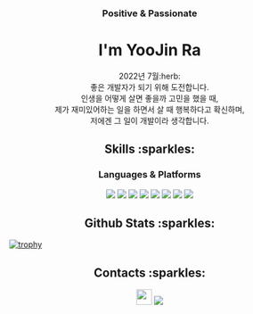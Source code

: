 <h3 align=center>Positive & Passionate</h3>
<h1 align=center>I'm YooJin Ra</h1>

<p align=center>
  2022년 7월:herb:<br />
  좋은 개발자가 되기 위해 도전합니다.<br />
  인생을 어떻게 살면 좋을까 고민을 했을 때,<br />
  제가 재미있어하는 일을 하면서 살 때 행복하다고 확신하며,<br />
  저에겐 그 일이 개발이라 생각합니다.<br />
 </p>

<h2 align=center>Skills :sparkles:</h2>
<h3 align=center>Languages & Platforms</h3>
<p align=center>
  <img src="https://img.shields.io/badge/React-61DAFB?style=for-the-badge&logo=React&logoColor=black">
  <img src="https://img.shields.io/badge/Create React App-09D3AC?style=for-the-badge&logo=Create React App&logoColor=black">
  <img src="https://img.shields.io/badge/JavaScript-F7DF1E?style=for-the-badge&logo=JavaScript&logoColor=black">
  <img src="https://img.shields.io/badge/HTML5-E34F26?style=for-the-badge&logo=HTML5&logoColor=white">
  <img src="https://img.shields.io/badge/CSS3-1572B6?style=for-the-badge&logo=CSS3&logoColor=white">
  <img src="https://img.shields.io/badge/Bootstrap-7952B3?style=for-the-badge&logo=Bootstrap&logoColor=white">
  <img src="https://img.shields.io/badge/Python-3776AB?style=for-the-badge&logo=Python&logoColor=white">
  <img src="https://img.shields.io/badge/Visual Studio Code-007ACC?style=for-the-badge&logo=Visual Studio Code&logoColor=white">
</p>

<h2 align=center>Github Stats :sparkles:</h2>

[![trophy](https://github-profile-trophy.vercel.app/?username=YooJinRa&margin-w=15&margin-h=15)](https://github.com/ryo-ma/github-profile-trophy)

<h2 align=center>Contacts :sparkles:</h2>
<div align=center>
  <a href="https://www.instagram.com/dev___yoo/" target="_blank"><img src="https://img.shields.io/badge/@dev___yoo-E4405F?style=flat-square&logo=Instagram&logoColor=white" height="28px"/></a>
  <a href="mailto:dev.rayoojin@gmail.com"><img src="https://img.shields.io/badge/dev.rayoojin@gmail.com-EA4335?style=for-the-badge&logo=Gmail&logoColor=white"></a>
</div>
